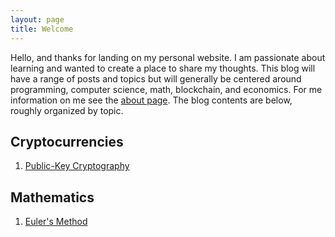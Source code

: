 ```yaml
---
layout: page
title: Welcome
---
```



Hello, and thanks for landing on my personal website. I am passionate about learning and wanted to create a place to share my thoughts.
This blog will have a range of posts and topics but will generally be centered around programming, computer science, math, blockchain, and economics. For me information on me see the [about page](../../about). The blog contents are below, roughly organized by topic.

## Cryptocurrencies

1. [Public-Key Cryptography](../../posts/2020-3-21-cryptography1)

## Mathematics

1. [Euler's Method](../../posts/2020-3-27-eulers)